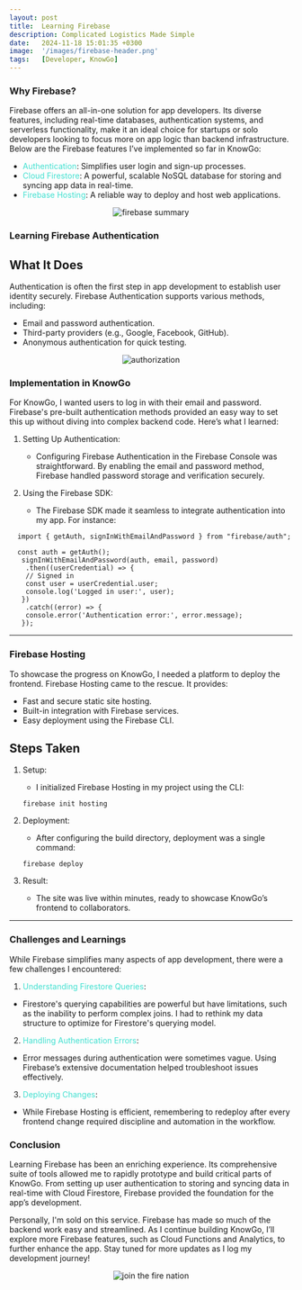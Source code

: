 ```yaml
---
layout: post
title:  Learning Firebase
description: Complicated Logistics Made Simple 
date:   2024-11-18 15:01:35 +0300
image:  '/images/firebase-header.png'
tags:   [Developer, KnowGo]
---
```


### Why Firebase?

Firebase offers an all-in-one solution for app developers. Its diverse features, including real-time databases, authentication systems, and serverless functionality, make it an ideal choice for startups or solo developers looking to focus more on app logic than backend infrastructure. Below are the Firebase features I’ve implemented so far in KnowGo:

  - <span style="color:turquoise;">Authentication</span>: Simplifies user login and sign-up processes.
  - <span style="color:turquoise;">Cloud Firestore</span>: A powerful, scalable NoSQL database for storing and syncing app data in real-time.
  - <span style="color:turquoise;">Firebase Hosting</span>: A reliable way to deploy and host web applications.

  <p align="center">
  <img src="{{site.baseurl}}/images/firebasemanage.jpg" alt="firebase summary">
</p>

### Learning Firebase Authentication

## What It Does
Authentication is often the first step in app development to establish user identity securely. Firebase Authentication supports various methods, including:

 - Email and password authentication.
 - Third-party providers (e.g., Google, Facebook, GitHub).
 - Anonymous authentication for quick testing.

 <p align="center">
  <img src="{{site.baseurl}}/images/auth.png" alt="authorization">
</p>

### Implementation in KnowGo
For KnowGo, I wanted users to log in with their email and password. Firebase's pre-built authentication methods provided an easy way to set this up without diving into complex backend code. Here’s what I learned:

 1. Setting Up Authentication:
    - Configuring Firebase Authentication in the Firebase Console was straightforward. By enabling the email and password method, Firebase handled password storage and verification securely.

 2. Using the Firebase SDK:
    - The Firebase SDK made it seamless to integrate authentication into my app. For instance:

```
  import { getAuth, signInWithEmailAndPassword } from "firebase/auth";

  const auth = getAuth();
   signInWithEmailAndPassword(auth, email, password)
    .then((userCredential) => {
    // Signed in
    const user = userCredential.user;
    console.log('Logged in user:', user);
   })
    .catch((error) => {
    console.error('Authentication error:', error.message);
   });
```
---

### Firebase Hosting
To showcase the progress on KnowGo, I needed a platform to deploy the frontend. Firebase Hosting came to the rescue. It provides:

 - Fast and secure static site hosting.
 - Built-in integration with Firebase services.
 - Easy deployment using the Firebase CLI.

## Steps Taken
1. Setup:
   - I initialized Firebase Hosting in my project using the CLI:

   ```
   firebase init hosting
   ```
2. Deployment:
   - After configuring the build directory, deployment was a single command:

   ```
   firebase deploy
   ```
3. Result:
    - The site was live within minutes, ready to showcase KnowGo’s frontend to collaborators.

---
### Challenges and Learnings
While Firebase simplifies many aspects of app development, there were a few challenges I encountered:

 1. <span style="color:turquoise;">Understanding Firestore Queries</span>:
   - Firestore's querying capabilities are powerful but have limitations, such as the inability to perform complex joins. I had to rethink my data structure to optimize for Firestore's querying model.
 2. <span style="color:turquoise;">Handling Authentication Errors</span>:
   - Error messages during authentication were sometimes vague. Using Firebase’s extensive documentation helped troubleshoot issues effectively.
 3. <span style="color:turquoise;">Deploying Changes</span>:
   - While Firebase Hosting is efficient, remembering to redeploy after every frontend change required discipline and automation in the workflow.

### Conclusion
Learning Firebase has been an enriching experience. Its comprehensive suite of tools allowed me to rapidly prototype and build critical parts of KnowGo. From setting up user authentication to storing and syncing data in real-time with Cloud Firestore, Firebase provided the foundation for the app’s development.

Personally, I'm sold on this service. Firebase has made so much of the backend work easy and streamlined. As I continue building KnowGo, I’ll explore more Firebase features, such as Cloud Functions and Analytics, to further enhance the app. Stay tuned for more updates as I log my development journey!

<p align="center">
  <img src="{{site.baseurl}}/images/firenationarmy.jpeg" alt="join the fire nation">
</p>

